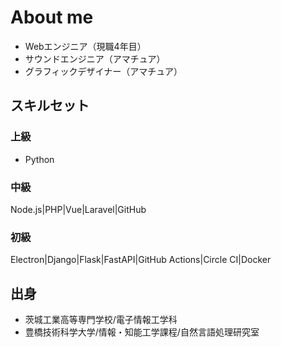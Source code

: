 # About me

- Webエンジニア（現職4年目）
- サウンドエンジニア（アマチュア）
- グラフィックデザイナー（アマチュア）

## スキルセット

### 上級
- Python

### 中級
Node.js|PHP|Vue|Laravel|GitHub

### 初級
Electron|Django|Flask|FastAPI|GitHub Actions|Circle CI|Docker

## 出身
- 茨城工業高等専門学校/電子情報工学科
- 豊橋技術科学大学/情報・知能工学課程/自然言語処理研究室

